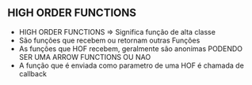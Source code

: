 ## HIGH ORDER FUNCTIONS

- HIGH ORDER FUNCTIONS => Significa função de alta classe
- São funções que recebem ou retornam outras Funções
- As funções que HOF recebem, geralmente são anonimas
      PODENDO SER UMA ARROW FUNCTIONS OU NAO
- A função que é enviada como parametro de uma HOF é chamada de callback
